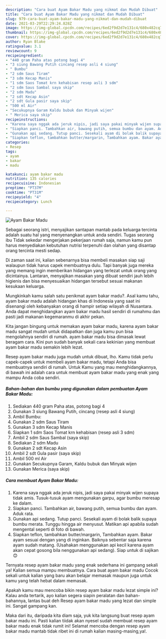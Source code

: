 ```yaml
---
description: "Cara buat Ayam Bakar Madu yang nikmat dan Mudah Dibuat"
title: "Cara buat Ayam Bakar Madu yang nikmat dan Mudah Dibuat"
slug: 979-cara-buat-ayam-bakar-madu-yang-nikmat-dan-mudah-dibuat
date: 2021-03-29T22:29:24.828Z
image: https://img-global.cpcdn.com/recipes/6ed2f9d2d7e131c4/680x482cq70/ayam-bakar-madu-foto-resep-utama.jpg
thumbnail: https://img-global.cpcdn.com/recipes/6ed2f9d2d7e131c4/680x482cq70/ayam-bakar-madu-foto-resep-utama.jpg
cover: https://img-global.cpcdn.com/recipes/6ed2f9d2d7e131c4/680x482cq70/ayam-bakar-madu-foto-resep-utama.jpg
author: Ryan Blake
ratingvalue: 3.1
reviewcount: 9
recipeingredient:
- "440 gram Paha atas potong bagi 4"
- "3 siung Bawang Putih cincang resep asli 4 siung"
- " Bumbu"
- "2 sdm Saus Tiram"
- "3 sdm Kecap Manis"
- "1 sdm Saos Tomat krn kehabisan resep asli 3 sdm"
- "2 sdm Saus Sambal saya skip"
- "2 sdm Madu"
- "2 sdt Kecap Asin"
- "2 sdt Gula pasir saya skip"
- "500 ml Air"
- "Secukupnya Garam Kaldu bubuk dan Minyak wijen"
- " Merica saya skip"
recipeinstructions:
- "Karena saya nggak ada jeruk nipis, jadi saya pakai minyak wijen supaya tidak amis. Tusuk-tusuk ayam mengunakan garpu, agar bumbu meresap ke dalam."
- "Siapkan panci. Tambahkan air, bawang putih, semua bumbu dan ayam. Aduk rata."
- "Gunakan api sedang. Tutup panci. Sesekali ayam di bolak balik supaya bumbu merata. Tunggu hingga air menyusut. Matikan api apabila sudah mengental seperti di foto di bawah."
- "Siapkan teflon, tambahkan butter/margarin, Tambahkan ayam. Bakar ayam sesuai dengan yang di inginkan. Baiknya sebentar saja karena ayam sudah matang. (Usahakan menggunakan api kecil karena ayam akan cepat gosong bila nenggunakan api sedang). Siap untuk di sajikan 😊"
categories:
- Resep
tags:
- ayam
- bakar
- madu

katakunci: ayam bakar madu 
nutrition: 135 calories
recipecuisine: Indonesian
preptime: "PT37M"
cooktime: "PT31M"
recipeyield: "4"
recipecategory: Lunch

---
```



![Ayam Bakar Madu](https://img-global.cpcdn.com/recipes/6ed2f9d2d7e131c4/680x482cq70/ayam-bakar-madu-foto-resep-utama.jpg)

Sebagai seorang istri, menyajikan santapan mantab pada keluarga tercinta adalah suatu hal yang menyenangkan untuk anda sendiri. Tugas seorang ibu Tidak sekedar mengerjakan pekerjaan rumah saja, namun kamu pun harus menyediakan kebutuhan nutrisi terpenuhi dan olahan yang disantap orang tercinta mesti sedap.

Di zaman  saat ini, kalian sebenarnya bisa membeli masakan siap saji walaupun tidak harus capek membuatnya dulu. Tapi banyak juga mereka yang memang ingin memberikan hidangan yang terlezat untuk orang yang dicintainya. Lantaran, menyajikan masakan yang dibuat sendiri jauh lebih higienis dan bisa menyesuaikan hidangan tersebut sesuai makanan kesukaan keluarga. 



Mungkinkah kamu salah satu penikmat ayam bakar madu?. Asal kamu tahu, ayam bakar madu adalah hidangan khas di Indonesia yang saat ini disenangi oleh kebanyakan orang di hampir setiap wilayah di Nusantara. Anda dapat menghidangkan ayam bakar madu hasil sendiri di rumahmu dan pasti jadi makanan kegemaranmu di akhir pekan.

Kita jangan bingung untuk memakan ayam bakar madu, karena ayam bakar madu sangat mudah untuk didapatkan dan juga kamu pun bisa mengolahnya sendiri di rumah. ayam bakar madu bisa dimasak lewat beragam cara. Kini pun sudah banyak sekali cara kekinian yang membuat ayam bakar madu semakin lebih lezat.

Resep ayam bakar madu juga mudah untuk dibuat, lho. Kamu tidak perlu capek-capek untuk membeli ayam bakar madu, tetapi Anda bisa membuatnya sendiri di rumah. Untuk Kamu yang mau menghidangkannya, di bawah ini adalah cara untuk membuat ayam bakar madu yang enak yang mampu Anda coba sendiri.

<!--inarticleads1-->

##### Bahan-bahan dan bumbu yang digunakan dalam pembuatan Ayam Bakar Madu:

1. Sediakan 440 gram Paha atas, potong bagi 4
1. Gunakan 3 siung Bawang Putih, cincang (resep asli 4 siung)
1. Ambil  Bumbu:
1. Gunakan 2 sdm Saus Tiram
1. Gunakan 3 sdm Kecap Manis
1. Siapkan 1 sdm Saos Tomat krn kehabisan (resep asli 3 sdm)
1. Ambil 2 sdm Saus Sambal (saya skip)
1. Sediakan 2 sdm Madu
1. Gunakan 2 sdt Kecap Asin
1. Ambil 2 sdt Gula pasir (saya skip)
1. Ambil 500 ml Air
1. Gunakan Secukupnya Garam, Kaldu bubuk dan Minyak wijen
1. Gunakan  Merica (saya skip)




<!--inarticleads2-->

##### Cara membuat Ayam Bakar Madu:

1. Karena saya nggak ada jeruk nipis, jadi saya pakai minyak wijen supaya tidak amis. Tusuk-tusuk ayam mengunakan garpu, agar bumbu meresap ke dalam.
1. Siapkan panci. Tambahkan air, bawang putih, semua bumbu dan ayam. Aduk rata.
1. Gunakan api sedang. Tutup panci. Sesekali ayam di bolak balik supaya bumbu merata. Tunggu hingga air menyusut. Matikan api apabila sudah mengental seperti di foto di bawah.
1. Siapkan teflon, tambahkan butter/margarin, Tambahkan ayam. Bakar ayam sesuai dengan yang di inginkan. Baiknya sebentar saja karena ayam sudah matang. (Usahakan menggunakan api kecil karena ayam akan cepat gosong bila nenggunakan api sedang). Siap untuk di sajikan 😊




Ternyata resep ayam bakar madu yang enak sederhana ini gampang sekali ya! Kalian semua mampu membuatnya. Cara buat ayam bakar madu Cocok sekali untuk kalian yang baru akan belajar memasak maupun juga untuk kamu yang telah hebat dalam memasak.

Apakah kamu mau mencoba bikin resep ayam bakar madu lezat simple ini? Kalau anda tertarik, ayo kalian segera siapin peralatan dan bahan-bahannya, lantas buat deh Resep ayam bakar madu yang lezat dan simple ini. Sangat gampang kan. 

Maka dari itu, daripada kita diam saja, yuk kita langsung buat resep ayam bakar madu ini. Pasti kalian tiidak akan nyesel sudah membuat resep ayam bakar madu enak tidak rumit ini! Selamat mencoba dengan resep ayam bakar madu mantab tidak ribet ini di rumah kalian masing-masing,ya!.

